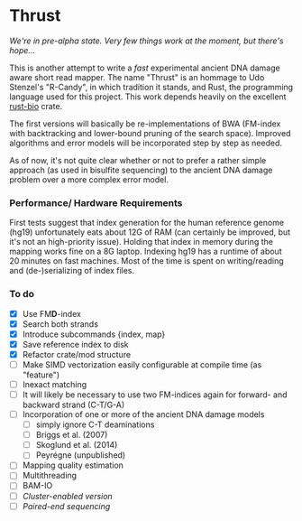 # Thrust

_We're in pre-alpha state. Very few things work at the moment, but there's hope..._

This is another attempt to write a _fast_ experimental ancient DNA damage aware short read mapper. The name "Thrust" is 
an hommage to Udo Stenzel's "R-Candy", in which tradition it stands, and Rust, the programming language used for this 
project. This work depends heavily on the excellent [rust-bio](https://rust-bio.github.io/) crate. 

The first versions will basically be re-implementations of BWA (FM-index with backtracking and lower-bound pruning of 
the search space). Improved algorithms and error models will be incorporated step by step as needed. 

As of now, it's not quite clear whether or not to prefer a rather simple approach (as used in bisulfite sequencing) to 
the ancient DNA damage problem over a more complex error model.

### Performance/ Hardware Requirements
First tests suggest that index generation for the human reference genome (hg19) unfortunately eats about 12G of RAM 
(can certainly be improved,  but it's not an high-priority issue). 
Holding that index in memory during the mapping works fine on a 8G laptop. Indexing hg19 has a runtime of about 
20 minutes on fast machines. Most of the time is spent on writing/reading and (de-)serializing of index files.  

### To do
- [x] Use FM**D**-index
- [x] Search both strands
- [x] Introduce subcommands {index, map}
- [x] Save reference index to disk
- [x] Refactor crate/mod structure
- [ ] Make SIMD vectorization easily configurable at compile time (as "feature")
- [ ] Inexact matching
- [ ] It will likely be necessary to use two FM-indices again for forward- and backward strand (C-T/G-A)
- [ ] Incorporation of one or more of the ancient DNA damage models 
  - [ ] simply ignore C-T deaminations
  - [ ] Briggs et al. (2007)
  - [ ] Skoglund et al. (2014)
  - [ ] Peyrégne (unpublished)
- [ ] Mapping quality estimation
- [ ] Multithreading
- [ ] BAM-IO
- [ ] _Cluster-enabled version_
- [ ] _Paired-end sequencing_

